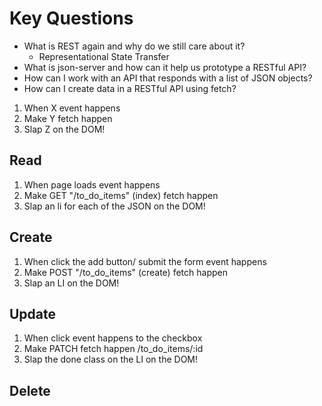 # Key Questions
* What is REST again and why do we still care about it?
  - Representational State Transfer
* What is json-server and how can it help us prototype a RESTful API?
* How can I work with an API that responds with a list of JSON objects?
* How can I create data in a RESTful API using fetch?

1. When X event happens
2. Make Y fetch happen
3. Slap Z on the DOM!

## Read

1. When page loads event happens
2. Make GET "/to_do_items" (index) fetch happen
3. Slap an li for each of the JSON on the DOM!

## Create

1. When click the add button/ submit the form event happens
2. Make POST "/to_do_items" (create) fetch happen
3. Slap an LI on the DOM!

## Update

1. When click event happens to the checkbox
2. Make PATCH fetch happen /to_do_items/:id
3. Slap the done class on the LI on the DOM!

## Delete






<!--  -->
